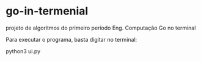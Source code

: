 # go-in-termenial
projeto de algoritmos do primeiro período Eng. Computação Go no terminal

<p>Para executar o programa, basta digitar no terminal:</p>
<p>python3 ui.py</p>
